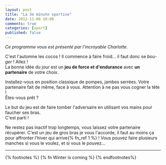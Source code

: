 ```yaml
---
layout: post
title: "La 3e minute sportive"
date: 2012-11-06 10:00
comments: true
categories: [sport]
published: false
---
```

_Ce programme vous est présenté par l'incroyable Charlotte._

C'est l'automne les cocos ! Il commence à faire froid... il faut donc se _bou-ger_ ! Allez !  
La bonne idée du jour est un __jeu de force et d'endurance__ avec __un partenaire__ de votre choix.

Installez-vous en position classique de pompes, jambes serrées. Votre partenaire fait de même, face à vous. Attention à ne pas vous cogner la tête !  
Êtes-vous prêt ?

Le but du jeu est de faire tomber l'adversaire en utilisant vos mains pour faucher ses bras.  
C'est parti !

Ne restez pas inactif trop longtemps, vous laissez votre partenaire récupérer. C'est un jeu de gros bras je vous l'accorde, il faut au moins ça pour affronter l'hiver qui arrive{% fn_ref 1 %} ! Vous pouvez faire plusieurs manches si vous le voulez, et si vous le pouvez...

***

{% footnotes %}
  {% fn Winter is coming %}
{% endfootnotes%}
